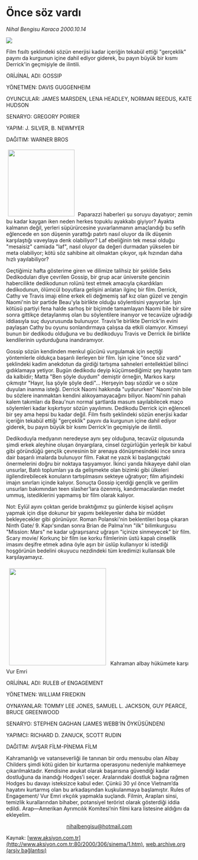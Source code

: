 # Önce söz vardı

*Nihal Bengisu Karaca 2000.10.14*

<div>
 <img border="0" src="/web/20020329150207im_/http://www.aksiyon.com.tr/yazar/sinek.jpg"/>
 <p class="spot">
  Film fısıltı şeklindeki sözün enerjisi kadar içeriğin tekabül ettiği "gerçeklik" payını da kurgunun içine dahil ediyor giderek, bu payın büyük bir kısmı Derrick'in geçmişiyle de ilintili.
 </p>
 <p class="metin">
  ORİJİNAL ADI: GOSSIP
 </p>
 <p class="metin">
  YÖNETMEN: DAVIS GUGGENHEIM
 </p>
 <p class="metin">
  OYUNCULAR: JAMES MARSDEN, LENA HEADLEY, NORMAN REEDUS, KATE HUDSON
 </p>
 <p class="metin">
  SENARYO: GREGORY POIRIER
 </p>
 <p class="metin">
  YAPIM: J. SILVER, B. NEWMYER
 </p>
 <p class="metin">
  DAĞITIM: WARNER BROS
 </p>
 <p class="metin">
 </p>
 <p class="metin">
  <img border="0" height="180" hspace="5" src="/web/20020329150207im_/http://www.aksiyon.com.tr/2000/306/resimler/MYSELF.jpg" vspace="5"/>
  Paparazzi haberleri şu soruyu dayatıyor; zemin bu kadar kaygan iken neden herkes topuklu ayakkabı giyiyor? Ayakta kalmanın değil, yerleri süpürürcesine yuvarlanmanın amaçlandığı bu sefih eğlencede en son düşenin yarattığı patırtı nasıl oluyor da ilk düşenin karşılaştığı vaveylaya denk olabiliyor? Laf ebeliğinin tek mesai olduğu "mesaisiz" camiada "laf", nasıl oluyor da değeri durmadan yükselen bir meta olabiliyor; kötü söz sahibine ait olmaktan çıkıyor, ışık hızından daha hızlı yayılabiliyor?
 </p>
 <p class="metin">
  Geçtiğimiz hafta gösterime giren ve dilimize talihsiz bir şekilde Seks Dedikoduları diye çevrilen Gossip, bir grup acar üniversite gencinin habercilikte dedikodunun rolünü test etmek amacıyla çıkardıkları dedikodunun, ölümcül boyutlara gelişini anlatan ilginç bir film. Derrick, Cathy ve Travis imajı eline erkek eli değmemiş saf kız olan güzel ve zengin Naomi'nin bir partide Beau'yla birlikte olduğu söylentisini yayıyorlar. İşin kötüsü partiyi fena halde sarhoş bir biçimde tamamlayan Naomi bile bir süre sonra gittikçe detaylanmış olan bu söylentilere inanıyor ve tecavüze uğradığı iddiasıyla suç duyurusunda bulunuyor. Travis'le birlikte Derrick'in evini paylaşan Cathy bu oyunu sonlandırmaya çalışsa da etkili olamıyor. Kimseyi bunun bir dedikodu olduğuna ve bu dedikoduyu Travis ve Derrick ile birlikte kendilerinin uydurduğuna inandıramıyor.
 </p>
 <p class="metin">
  Gossip sözün kendinden menkul gücünü vurgulamak için seçtiği yöntemlerle oldukça başarılı ilerleyen bir film. İşin içine "önce söz vardı" şeklindeki kadim anekdotun da girdiği tartışma sahneleri entellektüel bilinci gıdıklamaya yetiyor. Bugün dedikodu deyip küçümsediğimiz şey hayatın tam da kalbidir; Matta "Ben şöyle duydum" demiştir örneğin, Markos karşı çıkmıştır "Hayır, İsa şöyle şöyle dedi"... Herşeyin başı sözdür ve o söze duyulan inanma isteği. Derrick Naomi hakkında "uydururken" Naomi'nin bile bu sözlere inanmaktan kendini alıkoyamayacağını biliyor. Naomi'nin pahalı kalem takımları da Beau'nun normal şartlarda masum sayılabilecek maço söylemleri kadar kışkırtıyor sözün yayılımını. Dedikodu Derrick için eğlenceli bir şey ama hepsi bu kadar değil. Film fısıltı şeklindeki sözün enerjisi kadar içeriğin tekabül ettiği "gerçeklik" payını da kurgunun içine dahil ediyor giderek, bu payın büyük bir kısmı Derrick'in geçmişiyle de ilintili.
 </p>
 <p class="metin">
  Dedikoduyla medyanın neredeyse aynı şey olduğuna, tecavüz olgusunda şimdi erkek aleyhine oluşan önyargılara, cinsel özgürlüğün yerleşik bir kabul gibi göründüğü gençlik çevresinin bir arenaya dönüşmesindeki ince sınıra dair başarılı imalarda bulunuyor film. Fakat ne yazık ki başlangıçtaki önermelerini doğru bir noktaya taşıyamıyor. İkinci yarıda hikayeye dahil olan unsurlar, Batılı toplumları ya da gelişmekte olan bizimki gibi ülkeleri ilgilendirebilecek konuların tartışılmasını sekteye uğratıyor; film afişindeki imajın sınırları içinde kalıyor. Sonuçta Gossip içerdiği gençlik ve gerilim unsurları bakımından teen slasher'lara özenmiş, kandırmacalardan medet ummuş, istediklerini yapmamış bir film olarak kalıyor.
 </p>
 <p class="metin">
  Not: Eylül ayını çoktan geride bıraktığımız şu günlerde kişisel açılışını yapmak için dişe dokunur bir yapımı bekleyenler daha bir müddet bekleyecekler gibi görünüyor. Roman Polanski'nin beklentileri boşa çıkaran Ninth Gate/ 9. Kapı'sından sonra Brian de Palma'nın "ilk" bilimkurgusu "Mission: Mars" ne kadar uğraşırsanız uğraşın "içinize sinmeyecek" bir film. Scary movie/ Korkunç bir film ise korku filmlerinin üstü kapalı cinsellik imasını deşifre etmek adına öyle aşırı bir üslûp kullanıyor ki istediği hoşgörünün bedelini okuyucu nezdindeki tüm kredimizi kullansak bile karşılayamayız.
 </p>
 <p class="metin">
 </p>
 <p class="metin">
 </p>
 <p class="arabaslik">
  <img border="0" height="262" hspace="8" src="/web/20020329150207im_/http://www.aksiyon.com.tr/2000/306/resimler/RULEB.jpg" vspace="8"/>
  Kahraman albay hükümete karşı Vur Emri
 </p>
 <p class="metin">
  ORİJİNAL ADI: RULEB of ENGAGEMENT
 </p>
 <p class="metin">
  YÖNETMEN: WILLIAM FRIEDKIN
 </p>
 <p class="metin">
  OYNAYANLAR: TOMMY LEE JONES, SAMUEL L. JACKSON, GUY PEARCE, BRUCE GREENWOOD
 </p>
 <p class="metin">
  SENARYO: STEPHEN GAGHAN (JAMES WEBB'İN ÖYKÜSÜNDEN)
 </p>
 <p class="metin">
  YAPIMCI: RICHARD D. ZANUCK, SCOTT RUDIN
 </p>
 <p class="metin">
  DAĞITIM: AVŞAR FİLM-PİNEMA FİLM
 </p>
 <p class="metin">
  Kahramanlığı ve vatanseverliği ile tanınan bir ordu mensubu olan Albay Childers şimdi kötü giden bir kurtarma operasyonu nedeniyle mahkemeye çıkarılmaktadır. Kendisine avukat olarak başarısına güvendiği kadar dostluğuna da inandığı Hodges’i seçer. Aralarındaki dostluk bağına rağmen Hodges bu davayı isteksizce kabul eder. Çünkü 30 yıl önce Vietnam’da hayatını kurtarmış olan bu arkadaşından kuşkulanmaya başlamıştır. Rules of Engagement/ Vur Emri ırkçılık yapmakla suçlandı. Filmin, Arapları sinsi, temizlik kurallarından bihaber, potansiyel terörist olarak gösterdiği iddia edildi. Arap—Amerikan Ayrımcılık Komitesi’nin filmi kara listesine aldığını da ekleyelim.
 </p>
 <p class="metin">
 </p>
 <center>
  <a class="anaorta" href="http://web.archive.org/web/20020329150207/mailto:nihalbengisu@hotmail.com">
   nihalbengisu@hotmail.com
  </a>
 </center>
 <p>
 </p>
</div>

Kaynak: [www.aksiyon.com.tr](http://www.aksiyon.com.tr:80/2000/306/sinema/1.htm), [web.archive.org (arşiv bağlantısı)](http://web.archive.org/web/20020329150207/http://www.aksiyon.com.tr:80/2000/306/sinema/1.htm)
